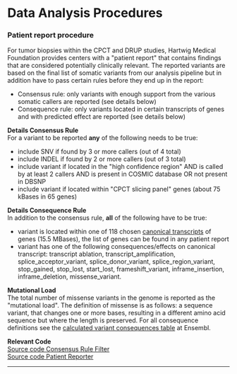 # Data Analysis Procedures

### Patient report procedure

For tumor biopsies within the CPCT and DRUP studies, Hartwig Medical Foundation provides centers with a "patient report" that contains findings that are considered potentially clinically relevant. The reported variants are based on the final list of somatic variants from our analysis pipeline but in addition have to pass certain rules before they end up in the report:

- Consensus rule: only variants with enough support from the various somatic callers are reported (see details below)
- Consequence rule: only variants located in certain transcripts of genes and with predicted effect are reported (see details below)

**Details Consensus Rule**  
For a variant to be reported **any** of the following needs to be true:
- include SNV if found by 3 or more callers (out of 4 total)
- include INDEL if found by 2 or more callers (out of 3 total)
- include variant if located in the "high confidence region" AND is called by at least 2 callers AND is present in COSMIC database OR not present in DBSNP
- include variant if located within "CPCT slicing panel" genes (about 75 kBases in 65 genes)

**Details Consequence Rule**  
In addition to the consensus rule, **all** of the following have to be true:
- variant is located within one of 118 chosen [canonical transcripts](http://www.ensembl.org/Help/Glossary?id=346) of genes (15.5 MBases), the list of genes can be found in any patient report
- variant has one of the following consequences/effects on canonical transcript: transcript ablation, transcript_amplification, splice_acceptor_variant,
splice_donor_variant, splice_region_variant, stop_gained, stop_lost, start_lost, frameshift_variant, inframe_insertion, inframe_deletion, missense_variant.

**Mutational Load**  
The total number of missense variants in the genome is reported as the "mutational load". The definition of missense is as follows: a sequence variant, that changes one or more bases, resulting in a different amino acid sequence but where the length is preserved. For all consequence definitions see the [calculated variant consequences table](http://www.ensembl.org/info/genome/variation/predicted_data.html) at Ensembl.

**Relevant Code**  
[Source code Consensus Rule Filter](https://github.com/hartwigmedical/hmftools/tree/master/consensus-rule-filter)  
[Source code Patient Reporter](https://github.com/hartwigmedical/hmftools/tree/master/patient-reporter)

-----

